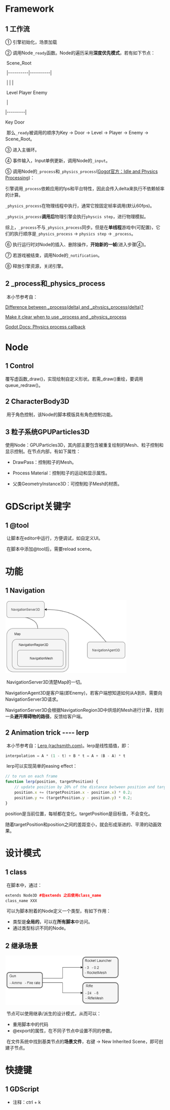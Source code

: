 # Framework

## 1 工作流

① 引擎初始化，场景加载

② 调用Node`_ready`函数。Node的遍历采用**深度优先模式**，若有如下节点：

​               Scene_Root

​          |----------|----------|

​          |            |             | 

​      Level    Player   Enemy

​          |

   |---------|

Key        Door

​	那么`_ready`被调用的顺序为Key -> Door -> Level -> Player -> Enemy -> Scene_Root。

③ 进入主循环。

④ 事件输入，Input单例更新，调用Node的`_input`。

⑤ 调用Node的`_process`和`_physics_process`([Gogot官方：Idle and Physics Processing](https://docs.godotengine.org/en/3.6/tutorials/scripting/idle_and_physics_processing.html))：

​	引擎调用`_process`依赖应用的fps和平台特性，因此会传入delta来执行不依赖帧率的计算。

​	`_physics_process`在物理线程中执行，通常它按固定帧率调用(默认60fps)。

​	`_physcis_process`**调用后**物理引擎会执行`physcis step`，进行物理模拟。

​	综上，`_process`不与`_physics_process`同步。但是在**单线程**游戏中(可配置)，它们的执行顺序是`_physics_process` -> `physics step` -> `_process`。

⑥ 执行运行时对Node的插入、删除操作，**开始新的一帧**(进入步骤④)。

⑦ 若游戏被结束，调用Node的`_notification`。

⑧ 释放引擎资源，关闭引擎。

## 2 \_process和_physics_process

​	本小节参考自：

[Difference between _process(delta) and _physics_process(delta)?](https://gamedev.stackexchange.com/questions/192180/difference-between-processdelta-and-physics-processdelta/192182#192182)

[Make it clear when to use _process and _physics_process](https://github.com/godotengine/godot-proposals/discussions/4937)

[Godot Docs: Physics process callback](https://docs.godotengine.org/en/3.3/tutorials/physics/physics_introduction.html#physics-process-callback)

# Node

## 1 Control

​	覆写虚函数\_draw()，实现绘制自定义形状。若需\_draw()重绘，要调用queue_redraw()。

## 2 CharacterBody3D

​	用于角色控制，该Node的脚本模版具有角色控制功能。

## 3 粒子系统GPUParticles3D

​	使用Node：GPUParticles3D，其内部主要包含被重复绘制的Mesh、粒子控制和显示控制。在节点内部，有如下属性：

- DrawPass：控制粒子的Mesh。

- Process Material：控制粒子的运动和显示属性。
- 父类GeometryInstance3D：可控制粒子Mesh的材质。

# GDScript关键字

## 1 @tool

​	让脚本在editor中运行，方便调试，如自定义UI。

​	在脚本中添加@tool后，需要reload scene。

# 功能

## 1 Navigation

<img src=".\pic\godot_navigation.png" alt="godot_navigation" style="zoom:85%;" />

​	NavigationServer3D清楚Map的一切。

​	NavigationAgent3D是客户端(即Enemy)，若客户端想知道如何从A到B，需要向NavigationServer3D请求。

​	NavigationServer3D会根据NavigationRegion3D中烘焙的Mesh进行计算，找到一条**避开障碍物的路径**，反馈给客户端。

## 2 Animation trick ---- lerp

​	本小节参考自：[Lerp (rachsmith.com)](https://rachsmith.com/lerp/)。lerp是线性插值，即：

```c++
interpolation = A * (1 - t) + B * t = A + (B - A) * t
```

​	lerp可以实现简单的easing effect：

```javascript
// to run on each frame
function lerp(position, targetPosition) {
    // update position by 20% of the distance between position and target position
    position.x += (targetPosition.x - position.x) * 0.2;
    position.y += (targetPosition.y - position.y) * 0.2;
}
```

​	position是当前位置，每帧都在变化。targetPosition是目标值，不会变化。

​	随着targetPosition和position之间的差距变小，就会形成渐进的、平滑的动画效果。

# 设计模式

## 1 class

​	在脚本中，通过：

```c++
extends Node3D #在extends 之后使用class_name
class_name XXX
```

​	可以为脚本附着的Node定义一个类型，有如下作用：

- 类型是**全局的**，可以在**所有脚本**中访问。
- 通过类型标识不同的Node。

## 2 继承场景

<img src=".\pic\godot_inheritance.png" alt="godot_inheritance" style="zoom:80%;" />

​	节点可以使用继承/派生的设计模式，从而可以：

- 重用脚本中的代码
- @export的属性，在不同子节点中设置不同的参数。

​	在文件系统中找到基类节点的**场景文件**，右键 -> New Inherited Scene，即可创建子节点。

# 快捷键

## 1 GDScript

- 注释：ctrl + k
